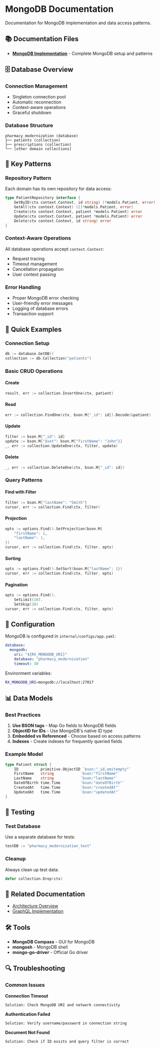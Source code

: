 # MongoDB Documentation

Documentation for MongoDB implementation and data access patterns.

## 📚 Documentation Files

- **[MongoDB Implementation](./MONGODB_IMPLEMENTATION.md)** - Complete MongoDB setup and patterns

## 🗄️ Database Overview

### Connection Management
- Singleton connection pool
- Automatic reconnection
- Context-aware operations
- Graceful shutdown

### Database Structure
```
pharmacy_modernization (database)
├── patients (collection)
├── prescriptions (collection)
└── [other domain collections]
```

## 🔑 Key Patterns

### Repository Pattern
Each domain has its own repository for data access:

```go
type PatientRepository interface {
    GetByID(ctx context.Context, id string) (*models.Patient, error)
    GetAll(ctx context.Context) ([]*models.Patient, error)
    Create(ctx context.Context, patient *models.Patient) error
    Update(ctx context.Context, patient *models.Patient) error
    Delete(ctx context.Context, id string) error
}
```

### Context-Aware Operations
All database operations accept `context.Context`:
- Request tracing
- Timeout management
- Cancellation propagation
- User context passing

### Error Handling
- Proper MongoDB error checking
- User-friendly error messages
- Logging of database errors
- Transaction support

## 🚀 Quick Examples

### Connection Setup
```go
db := database.GetDB()
collection := db.Collection("patients")
```

### Basic CRUD Operations

#### Create
```go
result, err := collection.InsertOne(ctx, patient)
```

#### Read
```go
err := collection.FindOne(ctx, bson.M{"_id": id}).Decode(&patient)
```

#### Update
```go
filter := bson.M{"_id": id}
update := bson.M{"$set": bson.M{"firstName": "John"}}
_, err := collection.UpdateOne(ctx, filter, update)
```

#### Delete
```go
_, err := collection.DeleteOne(ctx, bson.M{"_id": id})
```

### Query Patterns

#### Find with Filter
```go
filter := bson.M{"lastName": "Smith"}
cursor, err := collection.Find(ctx, filter)
```

#### Projection
```go
opts := options.Find().SetProjection(bson.M{
    "firstName": 1,
    "lastName": 1,
})
cursor, err := collection.Find(ctx, filter, opts)
```

#### Sorting
```go
opts := options.Find().SetSort(bson.M{"lastName": 1})
cursor, err := collection.Find(ctx, filter, opts)
```

#### Pagination
```go
opts := options.Find().
    SetLimit(10).
    SetSkip(20)
cursor, err := collection.Find(ctx, filter, opts)
```

## 🔧 Configuration

MongoDB is configured in `internal/configs/app.yaml`:
```yaml
database:
  mongodb:
    uri: "${RX_MONGODB_URI}"
    database: "pharmacy_modernization"
    timeout: 30
```

Environment variables:
```bash
RX_MONGODB_URI=mongodb://localhost:27017
```

## 📊 Data Models

### Best Practices
1. **Use BSON tags** - Map Go fields to MongoDB fields
2. **ObjectID for IDs** - Use MongoDB's native ID type
3. **Embedded vs Referenced** - Choose based on access patterns
4. **Indexes** - Create indexes for frequently queried fields

### Example Model
```go
type Patient struct {
    ID          primitive.ObjectID `bson:"_id,omitempty"`
    FirstName   string            `bson:"firstName"`
    LastName    string            `bson:"lastName"`
    DateOfBirth time.Time         `bson:"dateOfBirth"`
    CreatedAt   time.Time         `bson:"createdAt"`
    UpdatedAt   time.Time         `bson:"updatedAt"`
}
```

## 🧪 Testing

### Test Database
Use a separate database for tests:
```go
testDB := "pharmacy_modernization_test"
```

### Cleanup
Always clean up test data:
```go
defer collection.Drop(ctx)
```

## 📖 Related Documentation

- [Architecture Overview](../architecture/ARCHITECTURE.md)
- [GraphQL Implementation](../graphql/GRAPHQL_IMPLEMENTATION.md)

## 🛠️ Tools

- **MongoDB Compass** - GUI for MongoDB
- **mongosh** - MongoDB shell
- **mongo-go-driver** - Official Go driver

## 🔍 Troubleshooting

### Common Issues

**Connection Timeout**
```
Solution: Check MongoDB URI and network connectivity
```

**Authentication Failed**
```
Solution: Verify username/password in connection string
```

**Document Not Found**
```
Solution: Check if ID exists and query filter is correct
```

